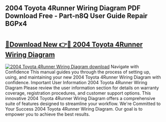 ## 2004 Toyota 4Runner Wiring Diagram PDF Download Free - Part-n8Q User Guide Repair BGPx4

# <h2><a href="http://dfuncyg.blite.top/?on=2004+Toyota+4Runner+Wiring+Diagram">🔗Download New 👉🔴 2004 Toyota 4Runner Wiring Diagram</a></h2>

[![2004 Toyota 4Runner Wiring Diagram download](https://i.imgur.com/lujVjoI.png)](http://dfuncyg.blite.top/?on=2004+Toyota+4Runner+Wiring+Diagram)
Navigate with Confidence This manual guides you through the process of setting up, using, and maintaining your new 2004 Toyota 4Runner Wiring Diagram with confidence. Important User Information 2004 Toyota 4Runner Wiring Diagram Please review the user information section for details on warranty coverage, registration procedures, and customer support options. This innovative 2004 Toyota 4Runner Wiring Diagram offers a comprehensive suite of features designed to streamline your workflow. We're Committed to Your Success 2004 Toyota 4Runner Wiring Diagram. Our goal is to empower you to achieve the best results.
